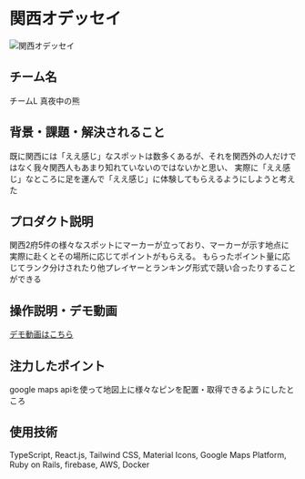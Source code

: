 # 関西オデッセイ
<!-- プロダクト名に変更してください -->

![関西オデッセイ](client/public/KansaiOdyssay.png)
<!-- プロダクト名・イメージ画像を差し変えてください -->


## チーム名
チームL 真夜中の熊
<!-- チームIDとチーム名を入力してください -->


## 背景・課題・解決されること

<!-- テーマ「関西をいい感じに」に対して、考案するプロダクトがどういった(Why)背景から思いついたのか、どのよう(What)な課題があり、どのよう(How)に解決するのかを入力してください -->
既に関西には「ええ感じ」なスポットは数多くあるが、それを関西外の人だけではなく我々関西人もあまり知れていないのではないかと思い、
実際に「ええ感じ」なところに足を運んで「ええ感じ」に体験してもらえるようにしようと考えた

## プロダクト説明

<!-- 開発したプロダクトの説明を入力してください -->
関西2府5件の様々なスポットにマーカーが立っており、マーカーが示す地点に実際に赴くとその場所に応じてポイントがもらえる。
もらったポイント量に応じてランク分けされたり他プレイヤーとランキング形式で競い合ったりすることができる

## 操作説明・デモ動画
[デモ動画はこちら](https://youtu.be/mQuZL3_mJ0M)
<!-- 開発したプロダクトの操作説明について入力してください。また、操作説明デモ動画があれば、埋め込みやリンクを記載してください -->


## 注力したポイント
google maps apiを使って地図上に様々なピンを配置・取得できるようにしたところ
<!-- 開発したプロダクトの中で、特に注力して作成した箇所・ポイントについて入力してください -->


## 使用技術
TypeScript, React.js, Tailwind CSS, Material Icons, Google Maps Platform, Ruby on Rails, firebase, AWS, Docker
<!-- 使用技術を入力してください -->


<!--
markdownの記法はこちらを参照してください！
https://docs.github.com/ja/get-started/writing-on-github/getting-started-with-writing-and-formatting-on-github/basic-writing-and-formatting-syntax
-->
